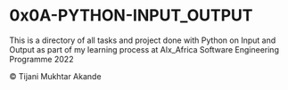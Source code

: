 # 0x0A-PYTHON-INPUT_OUTPUT

This is a directory of all tasks and project done with Python on Input and Output as part of my learning process at Alx_Africa Software Engineering Programme 2022

© Tijani Mukhtar Akande
